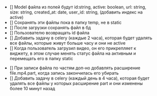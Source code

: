 <!-- TODO -->
- [] Model файла из полей будут id:string, active: boolean, url: string, size: string, created_at: date, user_id: string, (добавить индекс на active)
- [] Сохранять эти файлы пока в папку temp, не в static
- [] После загрузки сохранять файл в бд
- [] Пользователю возвращать id файла
- [] Добавить задачу в celery (каждые 2 часа), которая будет удалять все файлы, которые живут больше часу и они не active
- [] Когда пользователь загрузил видео, он его прикрепляет к виджету, в этом случае менять статус файла на активным и перемещать его в папку static 


<!-- Backlog -->
- [] При записи файла по частям доп-но добавлять расширение file.mp4.part, когда запись закончилась его убирать
- [] Добавить задачу в celery (каждый день в 4 часа), которая будет удалять все файлы у которых расширение part и они изменены более 10 минут назад
